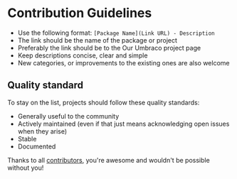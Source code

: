 # Contribution Guidelines

* Use the following format: `[Package Name](Link URL) - Description`
* The link should be the name of the package or project
* Preferably the link should be to the Our Umbraco project page
* Keep descriptions concise, clear and simple
* New categories, or improvements to the existing ones are also welcome

## Quality standard

To stay on the list, projects should follow these quality standards:

* Generally useful to the community
* Actively maintained (even if that just means acknowledging open issues when they arise)
* Stable
* Documented

Thanks to all [contributors](https://github.com/leekelleher/awesome-umbraco/graphs/contributors), you're awesome and wouldn't be possible without you!

